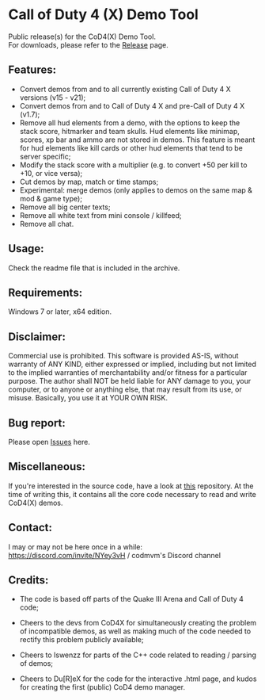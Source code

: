 # Call of Duty 4 (X) Demo Tool

Public release(s) for the CoD4(X) Demo Tool.  
For downloads, please refer to the [Release](https://github.com/Caball009/Call-of-Duty-4-X-Demo-Tool/releases) page.

## Features:

- Convert demos from and to all currently existing Call of Duty 4 X versions (v15 - v21);
- Convert demos from and to Call of Duty 4 X and pre-Call of Duty 4 X (v1.7);
- Remove all hud elements from a demo, with the options to keep the stack score, hitmarker and team skulls. Hud elements like minimap, scores, xp bar and ammo are not stored in demos. This feature is meant for hud elements like kill cards or other hud elements that tend to be server specific;
- Modify the stack score with a multiplier (e.g. to convert +50 per kill to +10, or vice versa);
- Cut demos by map, match or time stamps;
- Experimental: merge demos (only applies to demos on the same map & mod & game type);
- Remove all big center texts;
- Remove all white text from mini console / killfeed;
- Remove all chat.

## Usage:

Check the readme file that is included in the archive.

## Requirements:

Windows 7 or later, x64 edition.

## Disclaimer:

Commercial use is prohibited. This software is provided AS-IS, without warranty of ANY KIND,
either expressed or implied, including but not limited to the implied
warranties of merchantability and/or fitness for a particular purpose.
The author shall NOT be held liable for ANY damage to you, your
computer, or to anyone or anything else, that may result from its use,
or misuse. Basically, you use it at YOUR OWN RISK.

## Bug report:

Please open [Issues](https://github.com/Caball009/Call-of-Duty-4-X-Demo-Tool/issues) here.

## Miscellaneous:

If you're interested in the source code, have a look at [this](https://github.com/Iswenzz/CoD4-DM1) repository. At the time of writing this, it contains all the core code necessary to read and write CoD4(X) demos.

## Contact:

I may or may not be here once in a while: https://discord.com/invite/NYey3vH / codmvm's Discord channel

## Credits:

- The code is based off parts of the Quake III Arena and Call of Duty 4 code;

- Cheers to the devs from CoD4X for simultaneously creating the problem of incompatible demos, as well as making much of the code needed to rectify this problem publicly available;  
- Cheers to Iswenzz for parts of the C++ code related to reading / parsing of demos;  
- Cheers to Du[R]eX for the code for the interactive .html page, and kudos for creating the first (public) CoD4 demo manager.
